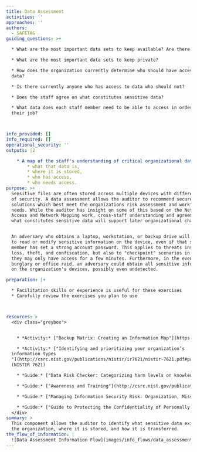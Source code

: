 ```yaml
---
title: Data Assessment
activities: ''
approaches: ''
authors:
  - SAFETAG
guiding_questions: >+

  * What are the most important data sets to keep available? Are there backups?

  * What are the most important data sets to keep private?

  * How does the organization currently determine who should have access to
  data?

  * Is there currently anyone who has access to data who should not?

  * Does the staff agree on what constitutes sensitive data?

  * What data does each staff member need to be able to access in order to do
  their job?



info_provided: []
info_required: []
operational_security: ''
outputs: |2

    * A map of the staff's understanding of critical organizational data:
        * what that data is,
        * where it is stored, 
        * who has access, 
        * who needs access.
purpose: >+
  Sensitive files are often stored across multiple devices with different levels
  of security. A data assessment allows the auditor to recommend secure storage
  solutions which best meet the organizations risk assessment and workflow
  needs. While the auditor has insight on some of this based on the Network
  Access and Network Mapping work, cross-staff understanding and agreement on
  what constitutes sensitive data will support later organizational change.


  An adversary who obtains a laptop, workstation, or backup drive will be able
  to read or modify sensitive information on the device, even if that staff
  member has set a strong account password. This applies to threats involving
  loss, theft, and confiscation, but also to "checkpoint" scenarios in which
  they may only have access for a few minutes. Furthermore, in the event of a
  burglary or office raid, an adversary could obtain all sensitive information
  on the organization's devices, possibly even undetected.

preparation: |+

  * Facilitation skills or experience is useful for these exercises
  * Carefully review the exercises you plan to use



resources: >
  <div class="greybox">


    * *Activity:* ["Backup Matrix: Creating an Information Map"](https://level-up.cc/curriculum/protecting-data/data-backup-basics/activity-discussion/data-backup-matrix-creating-information-map/) (LevelUp)

    * *Activity:* ["Identifying and prioritizing your organization’s
  information types
  "](http://csrc.nist.gov/publications/nistir/ir7621/nistir-7621.pdf#page=18)
  (NISTIR 7621)

    * *Guide:* ["Data Risk Checker: Categorizing harm levels on knowledge assets to inform mitigation and protection"](https://wiki.responsibledata.io/Data_Risk_Checker) (Responsible Data Forum wiki)

    * *Guide:* ["Awareness and Training"](http://csrc.nist.gov/publications/nistpubs/800-100/SP800-100-Mar07-2007.pdf) (Information Security Handbook: A Guide for Managers - NIST 800-100)

    * *Guide:* ["Managing Information Security Risk: Organization, Mission, and Information System View"](http://csrc.nist.gov/publications/nistpubs/800-39/SP800-39-final.pdf) (NIST 800-39)

    * *Guide:* ["Guide to Protecting the Confidentiality of Personally Identifiable Information (PII)"](http://csrc.nist.gov/publications/nistpubs/800-122/sp800-122.pdf) (NIST 800-122)
  </div>
summary: >
  This component allows the auditor to identify what sensitive data exists for
  the organization, where it is stored, and how it is transferred.
the_flow_of_information: |
  ![Data Assessment Information Flow](images/info_flows/data_assessment.svg)
---
```


